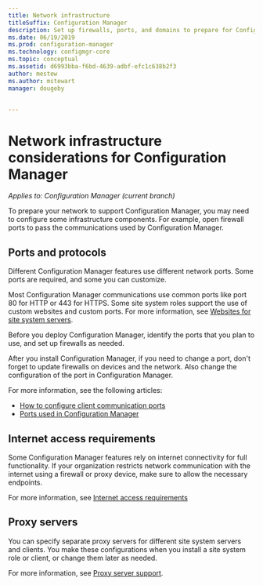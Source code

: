 ```yaml
---
title: Network infrastructure
titleSuffix: Configuration Manager
description: Set up firewalls, ports, and domains to prepare for Configuration Manager communications.
ms.date: 06/19/2019
ms.prod: configuration-manager
ms.technology: configmgr-core
ms.topic: conceptual
ms.assetid: d6993bba-f6bd-4639-adbf-efc1c638b2f3
author: mestew
ms.author: mstewart
manager: dougeby


---
```


# Network infrastructure considerations for Configuration Manager

*Applies to: Configuration Manager (current branch)*

To prepare your network to support Configuration Manager, you may need to configure some infrastructure components. For example, open firewall ports to pass the communications used by Configuration Manager.  

## Ports and protocols

Different Configuration Manager features use different network ports. Some ports are required, and some you can customize.

Most Configuration Manager communications use common ports like port 80 for HTTP or 443 for HTTPS. Some site system roles support the use of custom websites and custom ports. For more information, see [Websites for site system servers](websites-for-site-system-servers.md).

Before you deploy Configuration Manager, identify the ports that you plan to use, and set up firewalls as needed.

After you install Configuration Manager, if you need to change a port, don't forget to update firewalls on devices and the network. Also change the configuration of the port in Configuration Manager.

For more information, see the following articles:

- [How to configure client communication ports](../../clients/deploy/configure-client-communication-ports.md)
- [Ports used in Configuration Manager](../hierarchy/ports.md)


## Internet access requirements

Some Configuration Manager features rely on internet connectivity for full functionality. If your organization restricts network communication with the internet using a firewall or proxy device, make sure to allow the necessary endpoints.

For more information, see [Internet access requirements](internet-endpoints.md)


## Proxy servers

You can specify separate proxy servers for different site system servers and clients. You make these configurations when you install a site system role or client, or change them later as needed.

For more information, see [Proxy server support](proxy-server-support.md).
